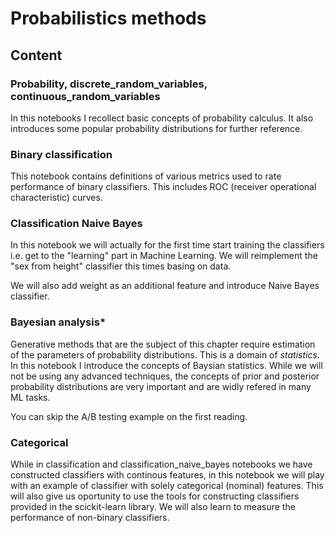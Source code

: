 # Probabilistics methods 

## Content 

### Probability, discrete_random_variables,  continuous_random_variables

In this notebooks I recollect basic concepts of probability calculus. It also introduces some popular probability distributions for further reference. 

### Binary classification

This notebook contains  definitions of various metrics used to rate performance of binary classifiers. This includes ROC (receiver operational characteristic) curves. 

### Classification Naive Bayes

In this notebook we will  actually for the first time start training the classifiers i.e. get to the "learning"  part in Machine Learning. We will reimplement the "sex from height" classifier this times basing on data.

We will also add weight as an additional feature and introduce Naive Bayes classifier. 

### Bayesian analysis*

Generative methods that are the subject of this chapter require estimation of the parameters of probability distributions. This is a domain of _statistics_. In this notebook I introduce the concepts of Baysian statistics. While we will not be using any advanced techniques, the concepts of  prior and posterior probability distributions are very important and are widly refered in many ML tasks.  

You can skip the A/B testing example on the first reading. 


### Categorical

While in classification and classification_naive_bayes notebooks we have constructed classifiers with continous features, in this notebook we will play with an example  of 
classifier with solely categorical (nominal) features. This will also give us oportunity to use the tools for constructing classifiers  provided in the scickit-learn library. We will also learn to measure the performance of non-binary classifiers. 

